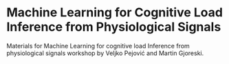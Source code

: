 # Machine Learning for Cognitive Load Inference from Physiological Signals
Materials for  Machine Learning for cognitive load Inference from physiological signals workshop by Veljko Pejović and Martin Gjoreski. 
